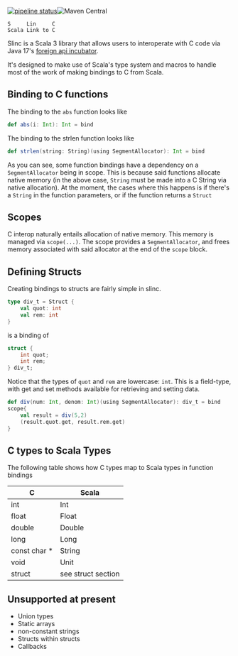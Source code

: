 [![pipeline status](https://gitlab.com/mhammons/slinc/badges/master/pipeline.svg)](https://gitlab.com/mhammons/slinc/-/commits/master)![Maven Central](https://img.shields.io/maven-central/v/io.gitlab.markehammons/slinc)
```
S     Lin     C
Scala Link to C
```

Slinc is a Scala 3 library that allows users to interoperate with C code via Java 17's [foreign api incubator](https://docs.oracle.com/en/java/javase/17/docs/api/jdk.incubator.foreign/jdk/incubator/foreign/package-summary.html).

It's designed to make use of Scala's type system and macros to handle most of the work of making bindings to C from Scala.

## Binding to C functions

The binding to the `abs` function looks like
```scala
def abs(i: Int): Int = bind
```

The binding to the strlen function looks like

```scala
def strlen(string: String)(using SegmentAllocator): Int = bind
```
As you can see, some function bindings have a dependency on a `SegmentAllocator` being in scope. This is because said functions allocate native memory (in the above case, `String` must be made into a C String via native allocation). At the moment, the cases where this happens is if there's a `String` in the function parameters, or if the function returns a `Struct`

## Scopes

C interop naturally entails allocation of native memory. This memory is managed via `scope(...)`. The scope provides a `SegmentAllocator`, and frees memory associated with said allocator at the end of the `scope` block.

## Defining Structs

Creating bindings to structs are fairly simple in slinc.

```scala
type div_t = Struct {
    val quot: int
    val rem: int
}
```

is a binding of 

```C
struct {
    int quot;
    int rem;
} div_t;
```

Notice that the types of `quot` and `rem` are lowercase: `int`. This is a field-type, with get and set methods available for retrieving and setting data.

```scala
def div(num: Int, denom: Int)(using SegmentAllocator): div_t = bind
scope{
    val result = div(5,2)
    (result.quot.get, result.rem.get)
}
```

## C types to Scala Types

The following table shows how C types map to Scala types in function bindings

|C   | Scala|
|----|------|
|int | Int  |
|float| Float|
|double | Double|
|long | Long |
| const char * | String |
| void | Unit |
| struct | see struct section |


## Unsupported at present

* Union types
* Static arrays
* non-constant strings
* Structs within structs
* Callbacks